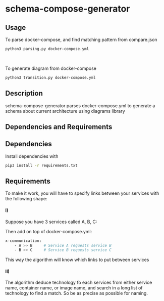 # schema-compose-generator

## Usage

To parse docker-compose, and find matching pattern from compare.json

```bash
python3 parsing.py docker-compose.yml
```

<br/>

To generate diagram from docker-compose

```bash
python3 transition.py docker-compose.yml
```


## Description

schema-compose-generator parses docker-compose.yml to generate a schema about current architecture using diagrams library


## Dependencies and Requirements

## Dependencies

Install dependencies with 

```bash
pip3 install -r requirements.txt
```


## Requirements

To make it work, you will have to specify links between your services with the following shape:


#### I)

Suppose you have 3 services called A, B, C:

Then add on top of docker-compose.yml:

```bash
x-communication:
	- A >> B     # Service A requests service B
	- B >> C     # Service B requests service C
```

This way the algorithm will know which links to put between services

#### II)

The algorithm deduce technology fo each services from either service name, container name, or image name,
and search in a long list of technology to find a match.
So be as precise as possible for naming.

